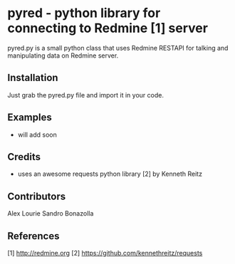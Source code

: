 pyred - python library for connecting to Redmine [1] server
=============

pyred.py is a small python class that uses Redmine RESTAPI 
for talking and manipulating data on Redmine server.

Installation
------------

Just grab the pyred.py file and import it in your code.

Examples
------------
* will add soon


Credits
-------

- uses an awesome requests python library [2] by Kenneth Reitz

Contributors
------------

 Alex Lourie
 Sandro Bonazolla

References 
-----------
[1] http://redmine.org
[2] https://github.com/kennethreitz/requests
